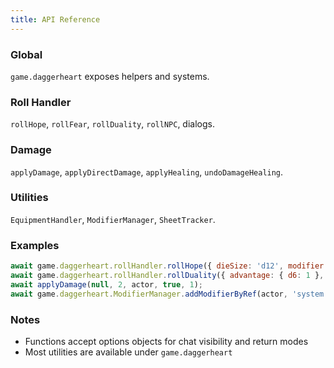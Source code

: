 ```yaml
---
title: API Reference
---
```


### Global

`game.daggerheart` exposes helpers and systems.

### Roll Handler

`rollHope`, `rollFear`, `rollDuality`, `rollNPC`, dialogs.

### Damage

`applyDamage`, `applyDirectDamage`, `applyHealing`, `undoDamageHealing`.

### Utilities

`EquipmentHandler`, `ModifierManager`, `SheetTracker`.

### Examples

```javascript
await game.daggerheart.rollHandler.rollHope({ dieSize: 'd12', modifier: 1, sendToChat: true });
await game.daggerheart.rollHandler.rollDuality({ advantage: { d6: 1 }, sendToChat: true });
await applyDamage(null, 2, actor, true, 1);
await game.daggerheart.ModifierManager.addModifierByRef(actor, 'system.strength.value', 'Buff', 2);
```

### Notes

- Functions accept options objects for chat visibility and return modes
- Most utilities are available under `game.daggerheart`
